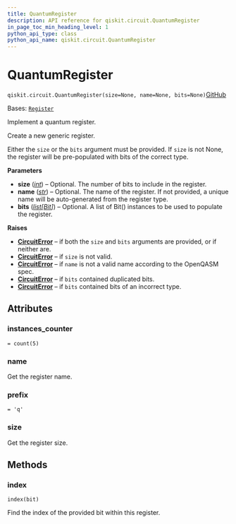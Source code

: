 ```yaml
---
title: QuantumRegister
description: API reference for qiskit.circuit.QuantumRegister
in_page_toc_min_heading_level: 1
python_api_type: class
python_api_name: qiskit.circuit.QuantumRegister
---
```


# QuantumRegister

<span id="qiskit.circuit.QuantumRegister" />

`qiskit.circuit.QuantumRegister(size=None, name=None, bits=None)`[GitHub](https://github.com/qiskit/qiskit/tree/stable/1.0/qiskit/circuit/quantumregister.py "view source code")

Bases: [`Register`](qiskit.circuit.Register "qiskit.circuit.register.Register")

Implement a quantum register.

Create a new generic register.

Either the `size` or the `bits` argument must be provided. If `size` is not None, the register will be pre-populated with bits of the correct type.

**Parameters**

*   **size** ([*int*](https://docs.python.org/3/library/functions.html#int "(in Python v3.12)")) – Optional. The number of bits to include in the register.
*   **name** ([*str*](https://docs.python.org/3/library/stdtypes.html#str "(in Python v3.12)")) – Optional. The name of the register. If not provided, a unique name will be auto-generated from the register type.
*   **bits** ([*list*](https://docs.python.org/3/library/stdtypes.html#list "(in Python v3.12)")*\[*[*Bit*](qiskit.circuit.Bit "qiskit.circuit.Bit")*]*) – Optional. A list of Bit() instances to be used to populate the register.

**Raises**

*   [**CircuitError**](circuit#qiskit.circuit.CircuitError "qiskit.circuit.CircuitError") – if both the `size` and `bits` arguments are provided, or if neither are.
*   [**CircuitError**](circuit#qiskit.circuit.CircuitError "qiskit.circuit.CircuitError") – if `size` is not valid.
*   [**CircuitError**](circuit#qiskit.circuit.CircuitError "qiskit.circuit.CircuitError") – if `name` is not a valid name according to the OpenQASM spec.
*   [**CircuitError**](circuit#qiskit.circuit.CircuitError "qiskit.circuit.CircuitError") – if `bits` contained duplicated bits.
*   [**CircuitError**](circuit#qiskit.circuit.CircuitError "qiskit.circuit.CircuitError") – if `bits` contained bits of an incorrect type.

## Attributes

<span id="qiskit.circuit.QuantumRegister.instances_counter" />

### instances\_counter

`= count(5)`

<span id="qiskit.circuit.QuantumRegister.name" />

### name

Get the register name.

<span id="qiskit.circuit.QuantumRegister.prefix" />

### prefix

`= 'q'`

<span id="qiskit.circuit.QuantumRegister.size" />

### size

Get the register size.

## Methods

### index

<span id="qiskit.circuit.QuantumRegister.index" />

`index(bit)`

Find the index of the provided bit within this register.

